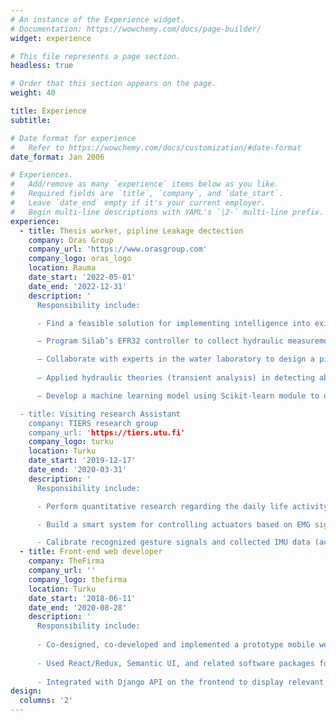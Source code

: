 ```yaml
---
# An instance of the Experience widget.
# Documentation: https://wowchemy.com/docs/page-builder/
widget: experience

# This file represents a page section.
headless: true

# Order that this section appears on the page.
weight: 40

title: Experience
subtitle:

# Date format for experience
#   Refer to https://wowchemy.com/docs/customization/#date-format
date_format: Jan 2006

# Experiences.
#   Add/remove as many `experience` items below as you like.
#   Required fields are `title`, `company`, and `date_start`.
#   Leave `date_end` empty if it's your current employer.
#   Begin multi-line descriptions with YAML's `|2-` multi-line prefix.
experience:
  - title: Thesis worker, pipline Leakage dectection
    company: Oras Group
    company_url: 'https://www.orasgroup.com'
    company_logo: oras_logo
    location: Rauma
    date_start: '2022-05-01'
    date_end: '2022-12-31'
    description: '
      Responsibility include: 

      - Find a feasible solution for implementing intelligence into existing water valve in homes

      – Program Silab’s EFR32 controller to collect hydraulic measurements from the pipeline (pressure, flowrate, temperature)

      – Collaborate with experts in the water laboratory to design a pilot pipeline.
      
      – Applied hydraulic theories (transient analysis) in detecting abnormal behaviors in the pipeline.

      – Develop a machine learning model using Scikit-learn module to detect and localize leaks

  - title: Visiting research Assistant
    company: TIERS research group
    company_url: 'https://tiers.utu.fi'
    company_logo: turku
    location: Turku
    date_start: '2019-12-17'
    date_end: '2020-03-31'
    description: '
      Responsibility include: 

      - Perform quantitative research regarding the daily life activity monitoring systems that targeted elderly 

      - Build a smart system for controlling actuators based on EMG signals from myo-electric armband

      - Calibrate recognized gesture signals and collected IMU data (acceleration, angular velocity) to control robotic Arm'
  - title: Front-end web developer
    company: TheFirma
    company_url: ''
    company_logo: thefirma
    location: Turku
    date_start: '2018-06-11'
    date_end: '2020-08-28'
    description: '
      Responsibility include: 
      
      - Co-designed, co-developed and implemented a prototype mobile web-App in a team with the project owner.
      
      - Used React/Redux, Semantic UI, and related software packages for building user interface.
      
      - Integrated with Django API on the frontend to display relevant data.'
design:
  columns: '2'
---
```

